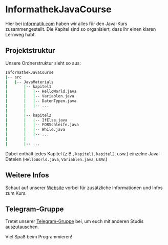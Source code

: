 # InformathekJavaCourse

Hier bei [informatik.com](www.informathek.com) haben wir alles für den Java-Kurs zusammengestellt. Die Kapitel sind so organisiert, dass ihr einen klaren Lernweg habt.

## Projektstruktur

Unsere Ordnerstruktur sieht so aus:

```bash
InformathekJavaCourse
|-- src
|   |-- JavaMaterials
|       |-- kapitel1
|       |   |-- HelloWorld.java
|       |   |-- Variablen.java
|       |   |-- DatenTypen.java
|       |   |-- ...
|       | 
|       |-- kapitel2
|       |   |-- IfElse.java
|       |   |-- FORSchleife.java
|       |   |-- While.java
|       |   |-- ...
|       | 
|       |-- ...
```

Dabei enthält jedes Kapitel (z.B., `kapitel1`, `kapitel2`, usw.) einzelne Java-Dateien (`HelloWorld.java`, `Variablen.java`, usw.)

## Weitere Infos

Schaut auf unserer [Website](https://www.informathek.com/laufende_kurse/informatik_kurse/uni/java1/java_1_generell) vorbei für zusätzliche Informationen und Infos zum Kurs.

## Telegram-Gruppe

Tretet unserer [Telegram-Gruppe](https://t.me/infor_mathe_k/575) bei, um euch mit anderen Studis auszutauschen.

Viel Spaß beim Programmieren!
